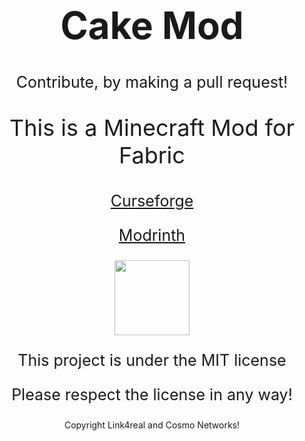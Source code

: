 <h1 style="font-size:60px;"align="center">Cake Mod</h1>

<p style="font-size:25px" align="center">Contribute, by making a pull request!</p>

<p style="font-size:36px;" align="center">This is a Minecraft Mod for Fabric</p>

<p style="font-size:25px;" align="center"><a href="https://www.curseforge.com/minecraft/mc-mods/cake-mod">Curseforge</a></p>

<p style="font-size:25px;" align="center"><a href="https://modrinth.com/mod/cakemod">Modrinth</a></p>

<p align="center"><img valign="middle" src="https://i.imgur.com/zmgIrhN.png" width="120px"></p>

<p style="font-size:25px" align="center">This project is under the MIT license</p>
<p style="font-size:25px" align="center">Please respect the license in any way!</p>
<p align="center">Copyright Link4real and Cosmo Networks!</p>
